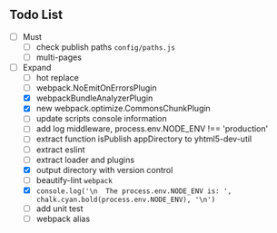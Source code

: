 ## Todo List
- [ ] Must
  - [ ] check publish paths `config/paths.js`
  - [ ] multi-pages
- [ ] Expand
  - [ ] hot replace
  - [ ] webpack.NoEmitOnErrorsPlugin
  - [x] webpackBundleAnalyzerPlugin
  - [x] new webpack.optimize.CommonsChunkPlugin
  - [ ] update scripts console information
  - [ ] add log middleware, process.env.NODE_ENV !== 'production'
  - [ ] extract function isPublish appDirectory to yhtml5-dev-util
  - [ ] extract eslint
  - [ ] extract loader and plugins
  - [x] output directory with version control
  - [ ] beautify-lint `webpack`
  - [x] `console.log('\n  The process.env.NODE_ENV is: ', chalk.cyan.bold(process.env.NODE_ENV), '\n')`
  - [ ] add unit test
  - [ ] webpack alias
